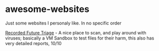 # awesome-websites
Just some websites I personaly like. In no specific order

[Recorded Future Triage](https://tria.ge) - A nice place to scan, and play around with viruses; basically a VM Sandbox to test files for their harm, this also has very detailed reports, 10/10
